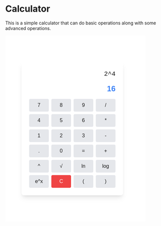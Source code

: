 # Calculator

This is a simple calculator that can do basic operations along with some advanced operations.

![Calculator](image.png)